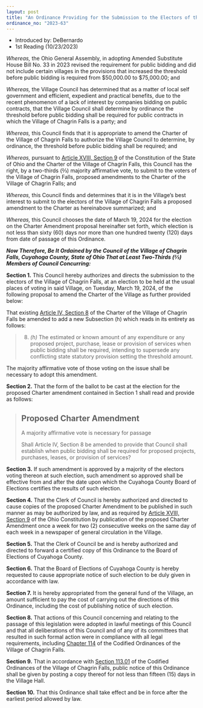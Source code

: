 ```yaml
---
layout: post
title: "An Ordinance Providing for the Submission to the Electors of the Village of Chagrin Falls a Proposed Amendment to the Village Charter to Authorize Council to Determine When Public Contracts Must Be Publicly Bid"
ordinance_no: "2023-63"
---
```


- Introduced by: DeBernardo
- 1st Reading (10/23/2023)

_Whereas,_ the Ohio General Assembly, in adopting Amended Substitute House Bill
No. 33 in 2023 revised the requirement for public bidding and did not include
certain villages in the provisions that increased the threshold before public
bidding is required from $50,000.00 to $75,000.00; and

_Whereas,_ the Village Council has determined that as a matter of local self
government and efficient, expedient and practical benefits, due to the recent
phenomenon of a lack of interest by companies bidding on public contracts, that
the Village Council shall determine by ordinance the threshold before public
bidding shall be required for public contracts in which the Village of Chagrin
Falls is a party; and

_Whereas,_ this Council finds that it is appropriate to amend the Charter of the
Village of Chagrin Falls to authorize the Village Council to determine, by
ordinance, the threshold before public bidding shall be required; and

_Whereas,_ pursuant to [Article XVIII, Section 9][OC 18.9] of the Constitution
of the State of Ohio and the Charter of the Village of Chagrin Falls, this
Council has the right, by a two-thirds (⅔) majority affirmative vote, to submit
to the voters of the Village of Chagrin Falls, proposed amendments to the
Charter of the Village of Chagrin Falls; and

_Whereas,_ this Council finds and determines that it is in the Village’s best
interest to submit to the electors of the Village of Chagrin Falls a proposed
amendment to the Charter as hereinabove summarized; and

_Whereas,_ this Council chooses the date of March 19, 2024 for the election on
the Charter Amendment proposal hereinafter set forth, which election is not less
than sixty (60) days nor more than one hundred twenty (120) days from date of
passage of this Ordinance.

**_Now Therefore, Be It Ordained by the Council of the Village of Chagrin Falls,
Cuyahoga County, State of Ohio That at Least Two-Thirds (⅔) Members of Council
Concurring:_**

**Section 1.** This Council hereby authorizes and directs the submission to the
electors of the Village of Chagrin Falls, at an election to be held at the usual
places of voting in said Village, on Tuesday, March 19, 2024, of the following
proposal to amend the Charter of the Village as further provided below:

That existing [Article IV, Section 8][CFC 4.8] of the Charter of the Village of
Chagrin Falls be amended to add a new Subsection (h) which reads in its entirety
as follows:

> 8. _(h)_ The estimated or known amount of any expenditure or any proposed
> project, purchase, lease or provision of services when public bidding shall be
> required, intending to supersede any conflicting state statutory provision
> setting the threshold amount.

The majority affirmative vote of those voting on the issue shall be necessary to
adopt this amendment.

**Section 2.** That the form of the ballot to be cast at the election for the
proposed Charter amendment contained in Section 1 shall read and provide as
follows:

> ## Proposed Charter Amendment
>
> A majority affirmative vote is necessary for passage
>
> Shall Article IV, Section 8 be amended to provide that Council shall establish
> when public bidding shall be required for proposed projects, purchases,
> leases, or provision of services?

**Section 3.** If such amendment is approved by a majority of the electors
voting thereon at such election, such amendment so approved shall be effective
from and after the date upon which the Cuyahoga County Board of Elections
certifies the results of such election.

**Section 4.** That the Clerk of Council is hereby authorized and directed to
cause copies of the proposed Charter Amendment to be published in such manner as
may be authorized by law, and as required by [Article XVIII, Section 9][OC 18.9]
of the Ohio Constitution by publication of the proposed Charter Amendment once a
week for two (2) consecutive weeks on the same day of each week in a newspaper
of general circulation in the Village.

**Section 5.** That the Clerk of Council be and is hereby authorized and
directed to forward a certified copy of this Ordinance to the Board of Elections
of Cuyahoga County.

**Section 6.** That the Board of Elections of Cuyahoga County is hereby
requested to cause appropriate notice of such election to be duly given in
accordance with law.

**Section 7.** It is hereby appropriated from the general fund of the Village,
an amount sufficient to pay the cost of carrying out the directions of this
Ordinance, including the cost of publishing notice of such election.

**Section 8.** That actions of this Council concerning and relating to the
passage of this legislation were adopted in lawful meetings of this Council and
that all deliberations of this Council and of any of its committees that
resulted in such formal action were in compliance with all legal requirements,
including [Chapter 114][CFCO 114] of the Codified Ordinances of the Village of
Chagrin Falls.

**Section 9.** That in accordance with [Section 113.01][CFCO 113.01] of the
Codified Ordinances of the Village of Chagrin Falls, public notice of this
Ordinance shall be given by posting a copy thereof for not less than fifteen
(15) days in the Village Hall.

**Section 10.** That this Ordinance shall take effect and be in force after the
earliest period allowed by law.

[CFC 4.8]:</articles/article-iv-council/#section-iv-8-power-and-duties>
[CFCO 113.01]:</chapters/chapter-113-ordinances-and-resolutions/#11301-publication-and-posting>
[CFCO 114]:</chapters/chapter-114-open-meetings>
[OC 18.9]:<https://codes.ohio.gov/ohio-constitution/section-18.9>
